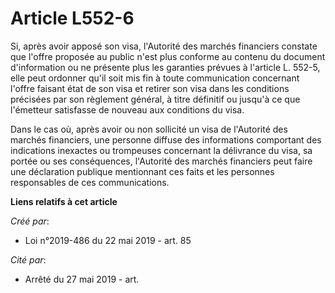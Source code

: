 # Article L552-6

Si, après avoir apposé son visa, l'Autorité des marchés financiers constate que l'offre proposée au public n'est plus
conforme au contenu du document d'information ou ne présente plus les garanties prévues à l'article L. 552-5, elle peut
ordonner qu'il soit mis fin à toute communication concernant l'offre faisant état de son visa et retirer son visa dans les
conditions précisées par son règlement général, à titre définitif ou jusqu'à ce que l'émetteur satisfasse de nouveau aux
conditions du visa.

Dans le cas où, après avoir ou non sollicité un visa de l'Autorité des marchés financiers, une personne diffuse des
informations comportant des indications inexactes ou trompeuses concernant la délivrance du visa, sa portée ou ses
conséquences, l'Autorité des marchés financiers peut faire une déclaration publique mentionnant ces faits et les personnes
responsables de ces communications.

**Liens relatifs à cet article**

_Créé par_:

  - Loi n°2019-486 du 22 mai 2019 - art. 85

_Cité par_:

  - Arrêté du 27 mai 2019 - art.

